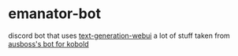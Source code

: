 # emanator-bot
discord bot that uses [text-generation-webui](https://github.com/oobabooga/text-generation-webui) a lot of stuff taken from [ausboss's bot for kobold](https://github.com/ausboss/PygDiscordBot)
